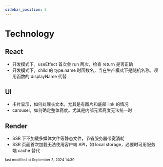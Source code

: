 ```yaml
---
sidebar_position: 5
---
```

    
# Technology

## React

- 开发模式下，useEffect 首次会 run 两次，检查 return 是否正确
- 开发模式下，child 的 type.name  时函数名，当在生产模式下是随机名称。须用函数的 displayName 代替

## UI

- 卡片显示，如何处理长文本。尤其是有图片和底部 link 的情况
- carousel，如何确定整体高度。尤其是内部元素高度无法统一时

## Render

- SSR 下不加载多媒体文件等静态文件，节省服务器带宽消耗
- SSR 页面首次加载无法使用客户端 API，如 local storage，必要时可用服务端 cache 替代

<div style={{textAlign: 'right'}}><small style={{color: 'grey'}}>last modified at September 3, 2024 14:39</small></div>
      
